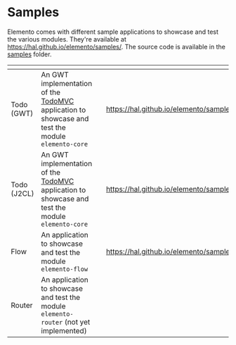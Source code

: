 # Samples

Elemento comes with different sample applications to showcase and test the various modules. They're available at https://hal.github.io/elemento/samples/. The source code is available in the [samples](https://github.com/hal/elemento/tree/main/samples) folder.

<table data-view="cards"><thead><tr><th></th><th></th><th></th><th data-hidden data-card-target data-type="content-ref"></th></tr></thead><tbody><tr><td>Todo (GWT)</td><td>An GWT implementation of the <a href="https://todomvc.com/">TodoMVC</a> application to showcase and test the module <code>elemento-core</code></td><td></td><td><a href="https://hal.github.io/elemento/samples/todo/gwt/">https://hal.github.io/elemento/samples/todo/gwt/</a></td></tr><tr><td>Todo (J2CL)</td><td>An GWT implementation of the <a href="https://todomvc.com/">TodoMVC</a> application to showcase and test the module <code>elemento-core</code></td><td></td><td><a href="https://hal.github.io/elemento/samples/todo/j2cl/">https://hal.github.io/elemento/samples/todo/j2cl/</a></td></tr><tr><td>Flow</td><td>An application to showcase and test the module <code>elemento-flow</code></td><td></td><td><a href="https://hal.github.io/elemento/samples/flow/">https://hal.github.io/elemento/samples/flow/</a></td></tr><tr><td>Router</td><td>An application to showcase and test the module <code>elemento-router</code> (not yet implemented)</td><td></td><td></td></tr></tbody></table>

